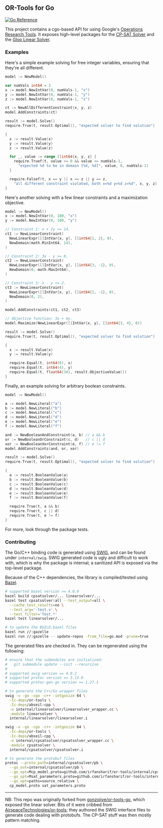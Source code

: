 OR-Tools for Go
---

[![Go Reference](https://pkg.go.dev/badge/github.com/irfansharif/or-tools.svg)](https://godocs.io/github.com/irfansharif/or-tools/cpsatsolver)


This project contains a cgo-based API for using Google's [Operations Research
Tools](https://developers.google.com/optimization/). It exposes high-level
packages for the [CP-SAT
Solver](https://developers.google.com/optimization/cp/cp_solver) and the [Glop
Linear Solver](https://developers.google.com/optimization/lp/glop).

### Examples

Here's a simple example solving for free integer variables, ensuring that
they're all different.

```go
model := NewModel()

var numVals int64 = 3
x := model.NewIntVar(0, numVals-1, "x")
y := model.NewIntVar(0, numVals-1, "y")
z := model.NewIntVar(0, numVals-1, "z")

ct := NewAllDifferentConstraint(x, y, z)
model.AddConstraints(ct)

result := model.Solve()
require.True(t, result.Optimal(), "expected solver to find solution")

{
  x := result.Value(x)
  y := result.Value(y)
  z := result.Value(z)

  for _, value := range []int64{x, y, z} {
    require.Truef(t, value >= 0 && value <= numVals-1,
      "expected %d to be in domain [%d, %d]", value, 0, numVals-1)
  }

  require.Falsef(t, x == y || x == z || y == z,
    "all different constraint violated, both x=%d y=%d z=%d", x, y, z)
}
```

Here's another solving with a few linear constraints and a maximization
objective.

```go
model := NewModel()
x := model.NewIntVar(0, 100, "x")
y := model.NewIntVar(0, 100, "y")

// Constraint 1: x + 2y <= 14.
ct1 := NewLinearConstraint(
  NewLinearExpr([]IntVar{x, y}, []int64{1, 2}, 0),
  NewDomain(math.MinInt64, 14),
)

// Constraint 2: 3x - y >= 0.
ct2 := NewLinearConstraint(
  NewLinearExpr([]IntVar{x, y}, []int64{3, -1}, 0),
  NewDomain(0, math.MaxInt64),
)

// Constraint 3: x - y <= 2.
ct3 := NewLinearConstraint(
  NewLinearExpr([]IntVar{x, y}, []int64{1, -1}, 0),
  NewDomain(0, 2),
)

model.AddConstraints(ct1, ct2, ct3)

// Objective function: 3x + 4y.
model.Maximize(NewLinearExpr([]IntVar{x, y}, []int64{3, 4}, 0))

result := model.Solve()
require.True(t, result.Optimal(), "expected solver to find solution")

{
  x := result.Value(x)
  y := result.Value(y)

  require.Equal(t, int64(6), x)
  require.Equal(t, int64(4), y)
  require.Equal(t, float64(34), result.ObjectiveValue())
}
```

Finally, an example solving for arbitrary boolean constraints.

```go
model := NewModel()

a := model.NewLiteral("a")
b := model.NewLiteral("b")
c := model.NewLiteral("c")
d := model.NewLiteral("d")
e := model.NewLiteral("e")
f := model.NewLiteral("f")

and := NewBooleanAndConstraint(a, b) // a && b
or := NewBooleanOrConstraint(c, d)   // c || d
xor := NewBooleanXorConstraint(e, f) // e != f
model.AddConstraints(and, or, xor)

result := model.Solve()
require.True(t, result.Optimal(), "expected solver to find solution")

{
  a := result.BooleanValue(a)
  b := result.BooleanValue(b)
  c := result.BooleanValue(c)
  d := result.BooleanValue(d)
  e := result.BooleanValue(e)
  f := result.BooleanValue(f)

  require.True(t, a && b)
  require.True(t, c || d)
  require.True(t, e != f)
}
```

For more, look through the package tests.

### Contributing

The Go/C++ binding code is generated using [SWIG](http://www.swig.org), and can
be found under `internal/swig`. SWIG generated code is ugly and difficult to
work with, which is why the package is internal; a sanitized API is exposed via
the top-level package.

Because of the C++ dependencies, the library is compiled/tested using
[Bazel](https://bazel.build).

```sh
# supported bazel version >= 4.0.0
bazel build cpsatsolver/... linearsolver/...
bazel test cpsatsolver:all --test_output=all \
  --cache_test_results=no \
  --test_arg='-test.v' \
  --test_filter='Test.*'
bazel test linearsolver/...

# to update the BUILD.bazel files
bazel run //:gazelle
bazel run //:gazelle -- update-repos -from_file=go.mod -prune=true
```

The generated files are checked in. They can be regenerated using the
following:

```sh
# ensure that the submodules are initialized:
#   git submodule update --init --recursive
#
# supported swig version == 4.0.2
# supported protoc version == 3.13.0
# supported protoc-gen-go version == 1.27.1

# to generate the C++/Go wrapper files
swig -v -go -cgo -c++ -intgosize 64 \
  -Ic-deps/or-tools \
  -Ic-deps/abseil-cpp \
  -o internal/linearsolver/linearsolver_wrapper.cc \
  -module linearsolver \
  internal/linearsolver/linearsolver.i

swig -v -go -cgo -c++ -intgosize 64 \
  -Ic-deps/or-tools \
  -Ic-deps/abseil-cpp \
  -o internal/cpsatsolver/cpsatsolver_wrapper.cc \
  -module cpsatsolver \
  internal/cpsatsolver/cpsatsolver.i

# to generate the protobuf files
protoc --proto_path=internal/cpsatsolver/pb \
  --go_out=internal/cpsatsolver/pb \
  --go_opt=Mcp_model.proto=github.com/irfansharif/or-tools/internal/cpsatsolver/pb \
  --go_opt=Msat_parameters.proto=github.com/irfansharif/or-tools/internal/cpsatsolver/pb \
  --go_opt=paths=source_relative \
  cp_model.proto sat_parameters.proto
```

---

NB: This repo was originally forked from
[gonzojive/or-tools-go](https://github.com/gonzojive/or-tools-go), which
exposed the linear solver. Bits of it were cribbed from
[AirspaceTechnologies/or-tools](https://github.com/AirspaceTechnologies/or-tools);
they authored the SWIG interface files to generate code dealing with protobufs.
The CP-SAT stuff was then mostly pattern matching.

